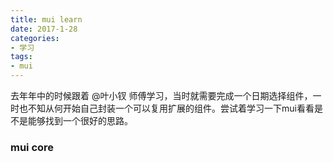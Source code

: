 ```yaml
---
title: mui learn
date: 2017-1-28
categories:
- 学习
tags:
- mui
---
```


去年年中的时候跟着 @叶小钗 师傅学习，当时就需要完成一个日期选择组件，一时也不知从何开始自己封装一个可以复用扩展的组件。尝试着学习一下mui看看是不是能够找到一个很好的思路。  
<!-- more -->

### mui core

